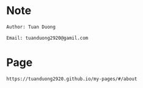 # Note
```bash
Author: Tuan Duong 
```
```bash
Email: tuanduong2920@gamil.com
```

# Page

```bash
https://tuanduong2920.github.io/my-pages/#/about
```
